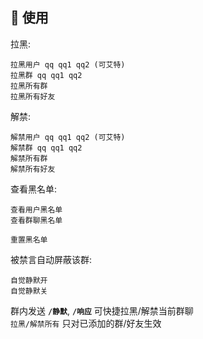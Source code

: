 ## 🎉 使用
  
拉黑:  
```
拉黑用户 qq qq1 qq2 (可艾特)
拉黑群 qq qq1 qq2
拉黑所有群
拉黑所有好友
```
  
解禁:  
```
解禁用户 qq qq1 qq2 (可艾特)
解禁群 qq qq1 qq2
解禁所有群
解禁所有好友
```
  
查看黑名单:  
```
查看用户黑名单
查看群聊黑名单

重置黑名单
```
  
被禁言自动屏蔽该群:  
```
自觉静默开
自觉静默关
```
  
群内发送 **`/静默`**, **`/响应`** 可快捷拉黑/解禁当前群聊  
`拉黑/解禁所有` 只对已添加的群/好友生效  